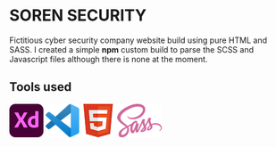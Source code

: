# SOREN SECURITY

Fictitious cyber security company website build using pure HTML and SASS. I created a simple **npm** custom build to parse the SCSS and Javascript files although there is none at the moment.

## Tools used

![alt text](./readme-imgs/adobexd-logo.png 'Logo Title Text 1')
![alt text](./readme-imgs/vscode-logo.png 'Logo Title Text 1')
![alt text](./readme-imgs/html-logo.png 'Logo Title Text 1')
![alt text](./readme-imgs/sass-logo.png 'Logo Title Text 1')
